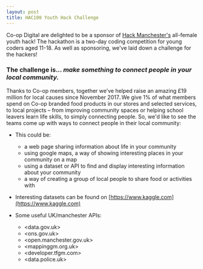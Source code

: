 ```yaml
---
layout: post
title: HAC100 Youth Hack Challenge
---
```

Co-op Digital are delighted to be a sponsor of [Hack Manchester's](https://www.hac100.com/event/FYHInspiringStories2019) all-female youth hack! The hackathon is a two-day coding competition for young coders aged 11-18. As well as sponsoring, we've laid down a challenge for the hackers!
### The challenge is... *make something to connect people in your local community.*
 Thanks to Co-op members, together we’ve helped raise an amazing £19 million for local causes since November 2017..We give 1% of what members spend on Co-op branded food products in our stores and selected services,  to local projects – from improving community spaces or helping school leavers learn life skills, to simply connecting people. So, we'd like to see the teams come up with ways to connect people in their local community: 

- This could be:
	- a web page sharing information about life in your community
	- using google maps, a way of showing interesting places in your community on a map
	- using a dataset or API to find and display interesting information about your community 
	- a way of creating a group of local people to share food or activities with


- Interesting datasets can be found on [https://www.kaggle.com](https://www.kaggle.com)
- Some useful UK/manchester APIs: 
			
	- <data.gov.uk>
	- <ons.gov.uk>
	- <open.manchester.gov.uk>
	- <mappinggm.org.uk>
	- <developer.tfgm.com>
	- <data.police.uk>

